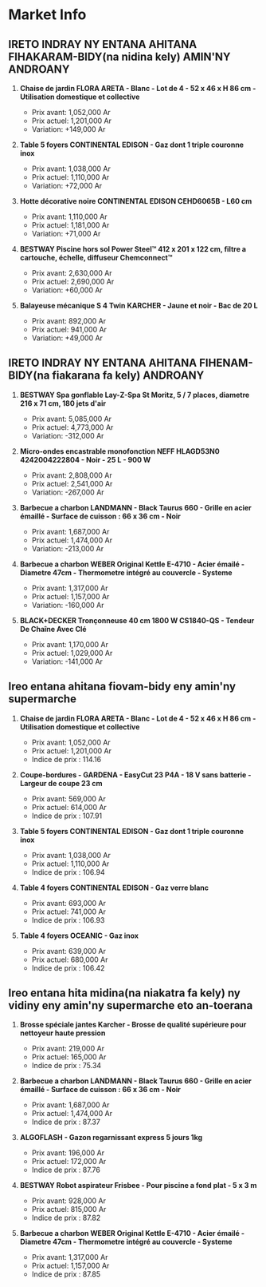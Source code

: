 # Market Info

## IRETO INDRAY NY ENTANA AHITANA FIHAKARAM-BIDY(na nidina kely) AMIN'NY ANDROANY

1. **Chaise de jardin FLORA ARETA - Blanc - Lot de 4 - 52 x 46 x H 86 cm - Utilisation domestique et collective**
   - Prix avant: 1,052,000 Ar
   - Prix actuel: 1,201,000 Ar
   - Variation: +149,000 Ar

2. **Table 5 foyers CONTINENTAL EDISON - Gaz dont 1 triple couronne inox**
   - Prix avant: 1,038,000 Ar
   - Prix actuel: 1,110,000 Ar
   - Variation: +72,000 Ar

3. **Hotte décorative noire CONTINENTAL EDISON CEHD6065B - L60 cm**
   - Prix avant: 1,110,000 Ar
   - Prix actuel: 1,181,000 Ar
   - Variation: +71,000 Ar

4. **BESTWAY Piscine hors sol Power Steel™ 412 x 201 x 122 cm, filtre a cartouche, échelle, diffuseur Chemconnect™**
   - Prix avant: 2,630,000 Ar
   - Prix actuel: 2,690,000 Ar
   - Variation: +60,000 Ar

5. **Balayeuse mécanique S 4 Twin KARCHER - Jaune et noir - Bac de 20 L**
   - Prix avant: 892,000 Ar
   - Prix actuel: 941,000 Ar
   - Variation: +49,000 Ar

## IRETO INDRAY NY ENTANA AHITANA FIHENAM-BIDY(na fiakarana fa kely) ANDROANY

1. **BESTWAY Spa gonflable Lay-Z-Spa St Moritz, 5 / 7 places, diametre 216 x 71 cm, 180 jets d'air**
   - Prix avant: 5,085,000 Ar
   - Prix actuel: 4,773,000 Ar
   - Variation: -312,000 Ar

2. **Micro-ondes encastrable monofonction NEFF HLAGD53N0 4242004222804 - Noir - 25 L - 900 W**
   - Prix avant: 2,808,000 Ar
   - Prix actuel: 2,541,000 Ar
   - Variation: -267,000 Ar

3. **Barbecue a charbon LANDMANN - Black Taurus 660 - Grille en acier émaillé - Surface de cuisson : 66 x 36 cm - Noir**
   - Prix avant: 1,687,000 Ar
   - Prix actuel: 1,474,000 Ar
   - Variation: -213,000 Ar

4. **Barbecue a charbon WEBER Original Kettle E-4710 - Acier émailé - Diametre 47cm - Thermometre intégré au couvercle - Systeme**
   - Prix avant: 1,317,000 Ar
   - Prix actuel: 1,157,000 Ar
   - Variation: -160,000 Ar

5. **BLACK+DECKER Tronçonneuse 40 cm 1800 W CS1840-QS - Tendeur De Chaîne Avec Clé**
   - Prix avant: 1,170,000 Ar
   - Prix actuel: 1,029,000 Ar
   - Variation: -141,000 Ar

## Ireo entana ahitana fiovam-bidy eny amin'ny supermarche

1. **Chaise de jardin FLORA ARETA - Blanc - Lot de 4 - 52 x 46 x H 86 cm - Utilisation domestique et collective**
   - Prix avant: 1,052,000 Ar
   - Prix actuel: 1,201,000 Ar
   - Indice de prix : 114.16

2. **Coupe-bordures - GARDENA - EasyCut 23 P4A - 18 V sans batterie - Largeur de coupe 23 cm**
   - Prix avant: 569,000 Ar
   - Prix actuel: 614,000 Ar
   - Indice de prix : 107.91

3. **Table 5 foyers CONTINENTAL EDISON - Gaz dont 1 triple couronne inox**
   - Prix avant: 1,038,000 Ar
   - Prix actuel: 1,110,000 Ar
   - Indice de prix : 106.94

4. **Table 4 foyers CONTINENTAL EDISON - Gaz verre blanc**
   - Prix avant: 693,000 Ar
   - Prix actuel: 741,000 Ar
   - Indice de prix : 106.93

5. **Table 4 foyers OCEANIC - Gaz inox**
   - Prix avant: 639,000 Ar
   - Prix actuel: 680,000 Ar
   - Indice de prix : 106.42

## Ireo entana hita midina(na niakatra fa kely) ny vidiny eny amin'ny supermarche eto an-toerana

1. **Brosse spéciale jantes Karcher - Brosse de qualité supérieure pour nettoyeur haute pression**
   - Prix avant: 219,000 Ar
   - Prix actuel: 165,000 Ar
   - Indice de prix : 75.34

2. **Barbecue a charbon LANDMANN - Black Taurus 660 - Grille en acier émaillé - Surface de cuisson : 66 x 36 cm - Noir**
   - Prix avant: 1,687,000 Ar
   - Prix actuel: 1,474,000 Ar
   - Indice de prix : 87.37

3. **ALGOFLASH - Gazon regarnissant express 5 jours 1kg**
   - Prix avant: 196,000 Ar
   - Prix actuel: 172,000 Ar
   - Indice de prix : 87.76

4. **BESTWAY Robot aspirateur Frisbee - Pour piscine a fond plat - 5 x 3 m**
   - Prix avant: 928,000 Ar
   - Prix actuel: 815,000 Ar
   - Indice de prix : 87.82

5. **Barbecue a charbon WEBER Original Kettle E-4710 - Acier émailé - Diametre 47cm - Thermometre intégré au couvercle - Systeme**
   - Prix avant: 1,317,000 Ar
   - Prix actuel: 1,157,000 Ar
   - Indice de prix : 87.85

